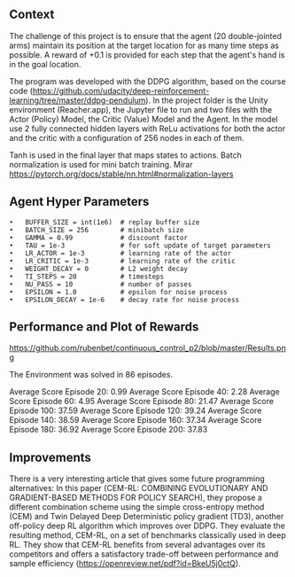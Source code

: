 ## Context

The challenge of this project is to ensure that the agent (20 double-jointed arms) maintain its position at the target location for as many time steps as possible. A reward of +0.1 is provided for each step that the agent's hand is in the goal location.

The program was developed with the DDPG algorithm, based on the course code (https://github.com/udacity/deep-reinforcement-learning/tree/master/ddpg-pendulum).
In the project folder is the Unity environment (Reacher.app), the Jupyter file to run and two files with the Actor (Policy) Model, the Critic (Value) Model and the Agent. 
In the model use 2 fully connected hidden layers with ReLu activations for both the actor and the critic with a configuration of 256 nodes in each of them.

Tanh is used in the final layer that maps states to actions. Batch normalization is used for mini batch training. Mirar https://pytorch.org/docs/stable/nn.html#normalization-layers 

## Agent Hyper Parameters

	•	BUFFER_SIZE = int(1e6)  # replay buffer size
	•	BATCH_SIZE = 256        # minibatch size
	•	GAMMA = 0.99            # discount factor
	•	TAU = 1e-3              # for soft update of target parameters
	•	LR_ACTOR = 1e-3         # learning rate of the actor 
	•	LR_CRITIC = 1e-3        # learning rate of the critic
	•	WEIGHT_DECAY = 0        # L2 weight decay
	•	TI_STEPS = 20           # timesteps 
	•	NU_PASS = 10            # number of passes
	•	EPSILON = 1.0           # epsilon for noise process
	•	EPSILON_DECAY = 1e-6    # decay rate for noise process

## Performance and Plot of Rewards

https://github.com/rubenbet/continuous_control_p2/blob/master/Results.png

The Environment was solved in 86 episodes.

Average Score Episode 20: 0.99
Average Score Episode 40: 2.28
Average Score Episode 60: 4.95
Average Score Episode 80: 21.47
Average Score Episode 100: 37.59
Average Score Episode 120: 39.24
Average Score Episode 140: 38.59
Average Score Episode 160: 37.34
Average Score Episode 180: 36.92
Average Score Episode 200: 37.83

## Improvements

There is a very interesting article that gives some future programming alternatives: In this paper (CEM-RL: COMBINING EVOLUTIONARY AND GRADIENT-BASED METHODS FOR POLICY SEARCH), they propose a different combination scheme using the simple cross-entropy method (CEM) and Twin Delayed Deep Deterministic policy gradient (TD3), another off-policy deep RL algorithm which improves over DDPG. They evaluate the resulting method, CEM-RL, on a set of benchmarks classically used in deep RL. They show that CEM-RL benefits from several advantages over its competitors and offers a satisfactory trade-off between performance and sample efficiency (https://openreview.net/pdf?id=BkeU5j0ctQ). 
